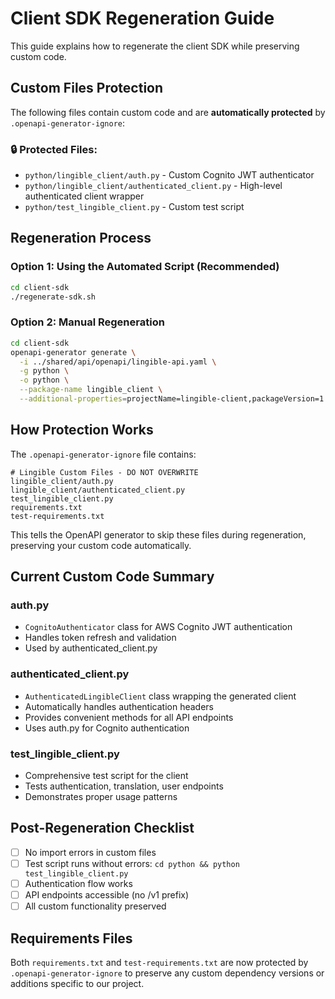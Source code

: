 # Client SDK Regeneration Guide

This guide explains how to regenerate the client SDK while preserving custom code.

## Custom Files Protection

The following files contain custom code and are **automatically protected** by `.openapi-generator-ignore`:

### 🔒 Protected Files:
- `python/lingible_client/auth.py` - Custom Cognito JWT authenticator
- `python/lingible_client/authenticated_client.py` - High-level authenticated client wrapper
- `python/test_lingible_client.py` - Custom test script

## Regeneration Process

### Option 1: Using the Automated Script (Recommended)

```bash
cd client-sdk
./regenerate-sdk.sh
```

### Option 2: Manual Regeneration

```bash
cd client-sdk
openapi-generator generate \
  -i ../shared/api/openapi/lingible-api.yaml \
  -g python \
  -o python \
  --package-name lingible_client \
  --additional-properties=projectName=lingible-client,packageVersion=1.0.0
```

## How Protection Works

The `.openapi-generator-ignore` file contains:
```
# Lingible Custom Files - DO NOT OVERWRITE
lingible_client/auth.py
lingible_client/authenticated_client.py
test_lingible_client.py
requirements.txt
test-requirements.txt
```

This tells the OpenAPI generator to skip these files during regeneration, preserving your custom code automatically.

## Current Custom Code Summary

### auth.py
- `CognitoAuthenticator` class for AWS Cognito JWT authentication
- Handles token refresh and validation
- Used by authenticated_client.py

### authenticated_client.py
- `AuthenticatedLingibleClient` class wrapping the generated client
- Automatically handles authentication headers
- Provides convenient methods for all API endpoints
- Uses auth.py for Cognito authentication

### test_lingible_client.py
- Comprehensive test script for the client
- Tests authentication, translation, user endpoints
- Demonstrates proper usage patterns

## Post-Regeneration Checklist

- [ ] No import errors in custom files
- [ ] Test script runs without errors: `cd python && python test_lingible_client.py`
- [ ] Authentication flow works
- [ ] API endpoints accessible (no /v1 prefix)
- [ ] All custom functionality preserved

## Requirements Files

Both `requirements.txt` and `test-requirements.txt` are now protected by `.openapi-generator-ignore` to preserve any custom dependency versions or additions specific to our project.
